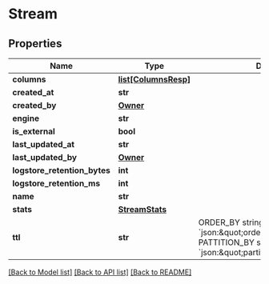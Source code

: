 # Stream

## Properties
Name | Type | Description | Notes
------------ | ------------- | ------------- | -------------
**columns** | [**list[ColumnsResp]**](ColumnsResp.md) |  | 
**created_at** | **str** |  | [optional] 
**created_by** | [**Owner**](Owner.md) |  | [optional] 
**engine** | **str** |  | 
**is_external** | **bool** |  | 
**last_updated_at** | **str** |  | [optional] 
**last_updated_by** | [**Owner**](Owner.md) |  | [optional] 
**logstore_retention_bytes** | **int** |  | 
**logstore_retention_ms** | **int** |  | 
**name** | **str** |  | 
**stats** | [**StreamStats**](StreamStats.md) |  | [optional] 
**ttl** | **str** | ORDER_BY     string        &#x60;json:\&quot;order_by_expression\&quot;&#x60; PATTITION_BY string        &#x60;json:\&quot;partition_by_expression\&quot;&#x60; | 

[[Back to Model list]](../README.md#documentation-for-models) [[Back to API list]](../README.md#documentation-for-api-endpoints) [[Back to README]](../README.md)

